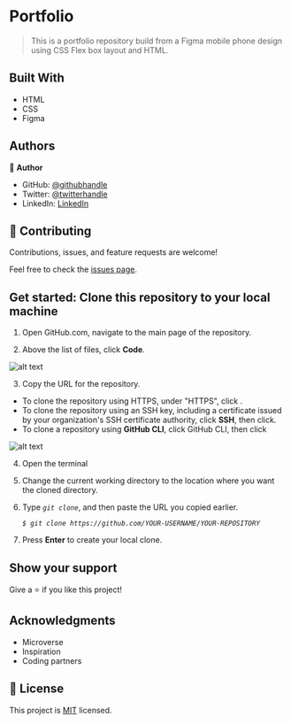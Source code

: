 # Portfolio

> This is a portfolio repository build from a Figma mobile phone design using CSS Flex box layout and HTML. 


## Built With

- HTML
- CSS
- Figma


## Authors

👤 **Author**

- GitHub: [@githubhandle](https://github.com/tobuya)
- Twitter: [@twitterhandle](https://twitter.com/MullerTheGreat1)
- LinkedIn: [LinkedIn](https://www.linkedin.com/in/thomas-obuya-51b49719b/)


## 🤝 Contributing

Contributions, issues, and feature requests are welcome!

Feel free to check the [issues page](../../issues/).

## Get started: Clone this repository to your local machine

1. Open GitHub.com, navigate to the main page of the repository.

2. Above the list of files, click **Code**.

![alt text](https://docs.github.com/assets/cb-20363/images/help/repository/code-button.png)

3. Copy the URL for the repository.

- To clone the repository using HTTPS, under "HTTPS", click .
- To clone the repository using an SSH key, including a certificate issued by your organization's SSH certificate authority, click **SSH**, then click.
- To clone a repository using **GitHub CLI**, click GitHub CLI, then click 

![alt text](https://docs.github.com/assets/cb-33207/images/help/repository/https-url-clone-cli.png)

4. Open the terminal

5. Change the current working directory to the location where you want the cloned directory.

6. Type *`git clone`*, and then paste the URL you copied earlier.
   
   *`$ git clone https://github.com/YOUR-USERNAME/YOUR-REPOSITORY`*

7. Press **Enter** to create your local clone.

## Show your support

Give a ⭐️ if you like this project!

## Acknowledgments

- Microverse
- Inspiration
- Coding partners

## 📝 License

This project is [MIT](./LICENSE) licensed.

